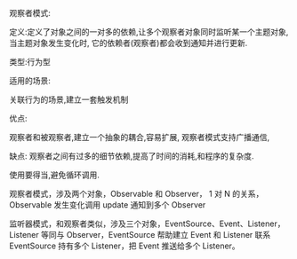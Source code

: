 观察者模式:

定义:定义了对象之间的一对多的依赖,让多个观察者对象同时监听某一个主题对象,当主题对象发生变化时,
它的依赖者(观察者)都会收到通知并进行更新.


类型:行为型

适用的场景:

关联行为的场景,建立一套触发机制


优点:

观察者和被观察者,建立一个抽象的耦合,容易扩展, 观察者模式支持广播通信,

缺点:
观察者之间有过多的细节依赖,提高了时间的消耗,和程序的复杂度.

使用要得当,避免循环调用.


观察者模式，涉及两个对象，Observable 和 Observer， 1 对 N 的关系，Observable 发生变化调用 update 通知到多个 Observer

监听器模式，和观察者类似，涉及三个对象，EventSource、Event、Listener，Listener 等同与 Observer，EventSource 帮助建立 Event 和 Listener 联系
EventSource 持有多个 Listener，把 Event 推送给多个 Listener。